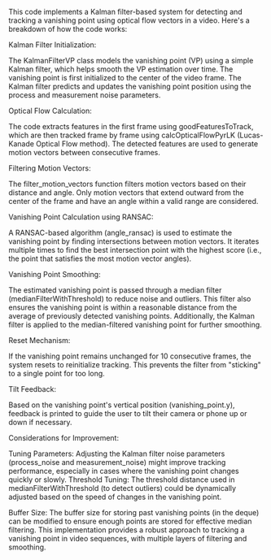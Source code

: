 This code implements a Kalman filter-based system for detecting and tracking a vanishing point using optical flow vectors in a video. Here's a breakdown of how the code works:


Kalman Filter Initialization:

The KalmanFilterVP class models the vanishing point (VP) using a simple Kalman filter, which helps smooth the VP estimation over time.
The vanishing point is first initialized to the center of the video frame. The Kalman filter predicts and updates the vanishing point position using the process and measurement noise parameters.


Optical Flow Calculation:

The code extracts features in the first frame using goodFeaturesToTrack, which are then tracked frame by frame using calcOpticalFlowPyrLK (Lucas-Kanade Optical Flow method).
The detected features are used to generate motion vectors between consecutive frames.


Filtering Motion Vectors:

The filter_motion_vectors function filters motion vectors based on their distance and angle. Only motion vectors that extend outward from the center of the frame and have an angle within a valid range are considered.


Vanishing Point Calculation using RANSAC:

A RANSAC-based algorithm (angle_ransac) is used to estimate the vanishing point by finding intersections between motion vectors.
It iterates multiple times to find the best intersection point with the highest score (i.e., the point that satisfies the most motion vector angles).


Vanishing Point Smoothing:

The estimated vanishing point is passed through a median filter (medianFilterWithThreshold) to reduce noise and outliers. This filter also ensures the vanishing point is within a reasonable distance from the average of previously detected vanishing points.
Additionally, the Kalman filter is applied to the median-filtered vanishing point for further smoothing.


Reset Mechanism:

If the vanishing point remains unchanged for 10 consecutive frames, the system resets to reinitialize tracking. This prevents the filter from "sticking" to a single point for too long.


Tilt Feedback:

Based on the vanishing point's vertical position (vanishing_point.y), feedback is printed to guide the user to tilt their camera or phone up or down if necessary.


Considerations for Improvement:

Tuning Parameters: Adjusting the Kalman filter noise parameters (process_noise and measurement_noise) might improve tracking performance, especially in cases where the vanishing point changes quickly or slowly.
Threshold Tuning: The threshold distance used in medianFilterWithThreshold (to detect outliers) could be dynamically adjusted based on the speed of changes in the vanishing point.

Buffer Size: The buffer size for storing past vanishing points (in the deque) can be modified to ensure enough points are stored for effective median filtering.
This implementation provides a robust approach to tracking a vanishing point in video sequences, with multiple layers of filtering and smoothing.
